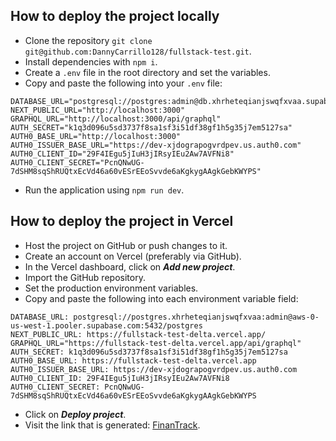 ## How to deploy the project locally
- Clone the repository ```git clone git@github.com:DannyCarrillo128/fullstack-test.git```.
- Install dependencies with ```npm i```.
- Create a ```.env``` file in the root directory and set the variables.
- Copy and paste the following into your ```.env``` file:
```
DATABASE_URL="postgresql://postgres:admin@db.xhrheteqianjswqfxvaa.supabase.co:5432/postgres"
NEXT_PUBLIC_URL="http://localhost:3000"
GRAPHQL_URL="http://localhost:3000/api/graphql"
AUTH_SECRET="k1q3d096u5sd3737f8sa1sf3i51df38gf1h5g35j7em5127sa"
AUTH0_BASE_URL="http://localhost:3000"
AUTH0_ISSUER_BASE_URL="https://dev-xjdograpogvrdpev.us.auth0.com"
AUTH0_CLIENT_ID="29F4IEgu5jIuH3jIRsyIEu2Aw7AVFNi8"
AUTH0_CLIENT_SECRET="PcnQNwUG-7dSHM8sqShRUQtxEcVd46a60vESrEEoSvvde6aKgkygAAgkGebKWYPS"
```
- Run the application using ```npm run dev```.


## How to deploy the project in Vercel
- Host the project on GitHub or push changes to it.
- Create an account on Vercel (preferably via GitHub).
- In the Vercel dashboard, click on ***Add new project***.
- Import the GitHub repository.
- Set the production environment variables.
- Copy and paste the following into each environment variable field:
```
DATABASE_URL: postgresql://postgres.xhrheteqianjswqfxvaa:admin@aws-0-us-west-1.pooler.supabase.com:5432/postgres
NEXT_PUBLIC_URL: https://fullstack-test-delta.vercel.app/
GRAPHQL_URL="https://fullstack-test-delta.vercel.app/api/graphql"
AUTH_SECRET: k1q3d096u5sd3737f8sa1sf3i51df38gf1h5g35j7em5127sa
AUTH0_BASE_URL: https://fullstack-test-delta.vercel.app
AUTH0_ISSUER_BASE_URL: https://dev-xjdograpogvrdpev.us.auth0.com
AUTH0_CLIENT_ID: 29F4IEgu5jIuH3jIRsyIEu2Aw7AVFNi8
AUTH0_CLIENT_SECRET: PcnQNwUG-7dSHM8sqShRUQtxEcVd46a60vESrEEoSvvde6aKgkygAAgkGebKWYPS
```
- Click on ***Deploy project***.
- Visit the link that is generated: [FinanTrack](https://fullstack-test-delta.vercel.app "FinanTrack").
